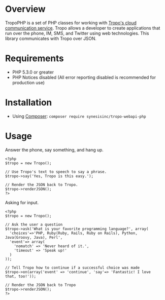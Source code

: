 Overview
========

TropoPHP is a set of PHP classes for working with [Tropo's cloud communication service](http://tropo.com/). Tropo allows a developer to create applications that run over the phone, IM, SMS, and Twitter using web technologies. This library communicates with Tropo over JSON.

Requirements
============

 * PHP 5.3.0 or greater
 * PHP Notices disabled (All error reporting disabled is recommended for production use)
 
Installation
============

 * Using [Composer](https://getcomposer.org/): `composer require synesisinc/tropo-webapi-php`

Usage
=====

Answer the phone, say something, and hang up.

    <?php
    $tropo = new Tropo();

    // Use Tropo's text to speech to say a phrase.
    $tropo->say('Yes, Tropo is this easy.');

    // Render the JSON back to Tropo.
    $tropo->renderJSON();
    ?>
    
Asking for input.

    <?php
    $tropo = new Tropo();

    // Ask the user a question
    $tropo->ask('What is your favorite programming language?', array(
      'choices'=>'PHP, Ruby(Ruby, Rails, Ruby on Rails), Python, Java(Groovy, Java), Perl',
      'event'=> array(
        'nomatch' => 'Never heard of it.',
        'timeout' => 'Speak up!'
      )
    ));

    // Tell Tropo how to continue if a successful choice was made
    $tropo->on(array('event' => 'continue', 'say'=> 'Fantastic! I love that, too!'));

    // Render the JSON back to Tropo
    $tropo->renderJSON();
    ?>
